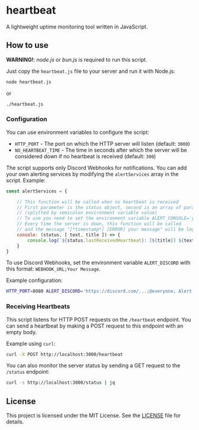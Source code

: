# heartbeat

A lightweight uptime monitoring tool written in JavaScript.

## How to use

**WARNING!**: *node.js* or *bun.js* is required to run this script.

Just copy the `heartbeat.js` file to your server and run it with Node.js:

```bash
node heartbeat.js
```

or

```bash
./heartbeat.js
```

### Configuration

You can use environment variables to configure the script:

- `HTTP_PORT` - The port on which the HTTP server will listen (default: `3000`)
- `NO_HEARTBEAT_TIME` - The time in seconds after which the server will be     considered down if no heartbeat is received (default: `300`)

The script supports only Discord Webhooks for notifications. You can add your own alerting services by modifying the `alertServices` array in the script. Example:

```javascript
const alertServices = {

    // This function will be called when no heartbeat is received
    // First parameter is the status object, second is an array of parameters
    // (splitted by semicolon environment variable value)
    // To use you need to set the environment variable ALERT_CONSOLE='your message;ERROR'
    // Every time the server is down, this function will be called
    // and the message "[*timestamp*] [ERROR] your message" will be logged to the console
    console: (status, [ text, title ]) => {
        console.log(`${status.lastReceivedHeartbeat}: [${title}] ${text}`)
    }
}
```

To use Discord Webhooks, set the environment variable `ALERT_DISCORD` with this format:
`WEBHOOK_URL;Your Message`.

Example configuration:

```bash
HTTP_PORT=8080 ALERT_DISCORD='https://discord.com/...;@everyone, Alert!' node heartbeat.js
```

### Receiving Heartbeats

This script listens for HTTP POST requests on the `/heartbeat` endpoint. You can send a heartbeat by making a POST request to this endpoint with an empty body.

Example using `curl`:

```bash
curl -X POST http://localhost:3000/heartbeat
```

You can also monitor the server status by sending a GET request to the `/status` endpoint:

```bash
curl -s http://localhost:3000/status | jq
```

## License

This project is licensed under the MIT License. See the [LICENSE](LICENSE) file for details.
